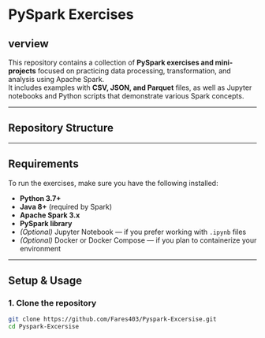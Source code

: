 # PySpark Exercises 

## verview
This repository contains a collection of **PySpark exercises and mini-projects** focused on practicing data processing, transformation, and analysis using Apache Spark.  
It includes examples with **CSV, JSON, and Parquet** files, as well as Jupyter notebooks and Python scripts that demonstrate various Spark concepts.

---

## Repository Structure


---

## Requirements

To run the exercises, make sure you have the following installed:

- **Python 3.7+**
- **Java 8+** (required by Spark)
- **Apache Spark 3.x**
- **PySpark library**
- *(Optional)* Jupyter Notebook — if you prefer working with `.ipynb` files  
- *(Optional)* Docker or Docker Compose — if you plan to containerize your environment

---

## Setup & Usage

### 1. Clone the repository
```bash
git clone https://github.com/Fares403/Pyspark-Excersise.git
cd Pyspark-Excersise
